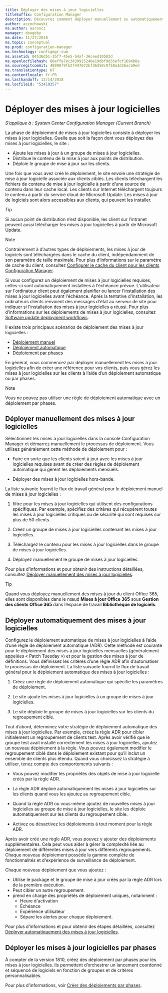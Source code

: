 ```yaml
---
title: Déployer des mises à jour logicielles
titleSuffix: Configuration Manager
description: Découvrez comment déployer manuellement ou automatiquement des mises à jour logicielles dans la console Configuration Manager.
author: aczechowski
ms.author: aaroncz
manager: dougeby
ms.date: 11/27/2018
ms.topic: conceptual
ms.prod: configuration-manager
ms.technology: configmgr-sum
ms.assetid: 04536d51-3bf7-45e5-b4af-36ceed10583d
ms.openlocfilehash: 80effa7ec3439925248e19dbf9d35efcf1694b8a
ms.sourcegitcommit: 48098f9fb2f447672bf36d50c9f58a3d26acb9ed
ms.translationtype: HT
ms.contentlocale: fr-FR
ms.lasthandoff: 12/14/2018
ms.locfileid: "53419357"
---
```

# <a name="deploy-software-updates"></a>Déployer des mises à jour logicielles  

*S’applique à : System Center Configuration Manager (Current Branch)*

La phase de déploiement de mises à jour logicielles consiste à déployer les mises à jour logicielles. Quelle que soit la façon dont vous déployez des mises à jour logicielles, le site :
- Ajoute les mises à jour à un groupe de mises à jour logicielles.
- Distribue le contenu de la mise à jour aux points de distribution.
- Déploie le groupe de mise à jour sur les clients.  

Une fois que vous avez créé le déploiement, le site envoie une stratégie de mise à jour logicielle associée aux clients ciblés. Les clients téléchargent les fichiers de contenu de mise à jour logicielle à partir d’une source de contenu dans leur cache local. Les clients sur Internet téléchargent toujours le contenu à partir du service cloud de Microsoft Update. Les mises à jour de logiciels sont alors accessibles aux clients, qui peuvent les installer.   

> [!Tip]  
>  Si aucun point de distribution n’est disponible, les client sur l’intranet peuvent aussi télécharger les mises à jour logicielles à partir de Microsoft Update.  

> [!NOTE]  
>  Contrairement à d’autres types de déploiements, les mises à jour de logiciels sont téléchargées dans le cache du client, indépendamment de son paramètre de taille maximale. Pour plus d’informations sur le paramètre de cache du client, consultez [Configurer le cache du client pour les clients Configuration Manager](/sccm/core/clients/manage/manage-clients#BKMK_ClientCache).  

Si vous configurez un déploiement de mises à jour logicielles requises, celles-ci sont automatiquement installées à l'échéance prévue. L'utilisateur sur l'ordinateur client peut également planifier ou lancer l'installation des mises à jour logicielles avant l'échéance. Après la tentative d'installation, les ordinateurs clients renvoient des messages d'état au serveur de site pour indiquer si l'installation des mises à jour logicielles a réussi. Pour plus d’informations sur les déploiements de mises à jour logicielles, consultez [Software update deployment workflows](/sccm/sum/understand/software-updates-introduction#BKMK_DeploymentWorkflows).  

Il existe trois principaux scénarios de déploiement des mises à jour logicielles : 
- [Déploiement manuel](#BKMK_ManualDeployment)  
- [Déploiement automatique](#bkmk_auto)  
- [Déploiement par phases](#bkmk_phased)  

En général, vous commencez par déployer manuellement les mises à jour logicielles afin de créer une référence pour vos clients, puis vous gérez les mises à jour logicielles sur les clients à l’aide d’un déploiement automatique ou par phases.  

> [!Note]  
> Vous ne pouvez pas utiliser une règle de déploiement automatique avec un déploiement par phases.



## <a name="BKMK_ManualDeployment"></a> Déployer manuellement des mises à jour logicielles
Sélectionnez les mises à jour logicielles dans la console Configuration Manager et démarrez manuellement le processus de déploiement. Vous utilisez généralement cette méthode de déploiement pour :  

- Faire en sorte que les clients soient à jour avec les mises à jour logicielles requises avant de créer des règles de déploiement automatique qui gèrent les déploiements mensuels.  

- Déployer des mises à jour logicielles hors-bande.  


La liste suivante fournit le flux de travail général pour le déploiement manuel de mises à jour logicielles :  

1. filtre pour les mises à jour logicielles qui utilisent des configurations spécifiques. Par exemple, spécifiez des critères qui récupèrent toutes les mises à jour logicielles critiques ou de sécurité qui sont requises sur plus de 50 clients.  

2. Créez un groupe de mises à jour logicielles contenant les mises à jour logicielles.  

3. Téléchargez le contenu pour les mises à jour logicielles dans le groupe de mises à jour logicielles.  

4. Déployez manuellement le groupe de mises à jour logicielles.  

Pour plus d’informations et pour obtenir des instructions détaillées, consultez [Déployer manuellement des mises à jour logicielles](manually-deploy-software-updates.md).

> [!Tip]  
> Quand vous déployez manuellement des mises à jour du client Office 365, elles sont disponibles dans le nœud **Mises à jour Office 365** sous **Gestion des clients Office 365** dans l’espace de travail **Bibliothèque de logiciels**.  



## <a name="bkmk_auto"></a> Déployer automatiquement des mises à jour logicielles

Configurez le déploiement automatique de mises à jour logicielles à l’aide d’une règle de déploiement automatique (ADR). Cette méthode est courante pour le déploiement des mises à jour logicielles mensuelles (généralement appelées « Patch Tuesday ») et pour la gestion des mises à jour de définitions. Vous définissez les critères d’une règle ADR afin d’automatiser le processus de déploiement. La liste suivante fournit le flux de travail général pour le déploiement automatique des mises à jour logicielles :  

1.  Créez une règle de déploiement automatique qui spécifie les paramètres de déploiement.  

2.  Le site ajoute les mises à jour logicielles à un groupe de mises à jour logicielles.  

3.  Le site déploie le groupe de mises à jour logicielles sur les clients du regroupement cible.  

Tout d’abord, déterminez votre stratégie de déploiement automatique des mises à jour logicielles. Par exemple, créez la règle ADR pour cibler initialement un regroupement de clients test. Après avoir vérifié que le groupe test avait installé correctement les mises à jour logicielles, ajoutez un nouveau déploiement à la règle. Vous pouvez également modifier le regroupement ciblé dans le déploiement existant pour qu’il inclut un ensemble de clients plus étendu. Quand vous choisissez la stratégie à utiliser, tenez compte des comportements suivants :  

- Vous pouvez modifier les propriétés des objets de mise à jour logicielle créés par la règle ADR.   

- La règle ADR déploie automatiquement les mises à jour logicielles sur les clients quand vous les ajoutez au regroupement cible.  

- Quand la règle ADR ou vous-même ajoutez de nouvelles mises à jour logicielles au groupe de mise à jour logicielles, le site les déploie automatiquement sur les clients du regroupement cible.  

- Activez ou désactivez les déploiements à tout moment pour la règle ADR.  


Après avoir créé une règle ADR, vous pouvez y ajouter des déploiements supplémentaires. Cela peut vous aider à gérer la complexité liée au déploiement de différentes mises à jour vers différents regroupements. Chaque nouveau déploiement possède la gamme complète de fonctionnalités et d'expérience de surveillance de déploiement.  

Chaque nouveau déploiement que vous ajoutez :  

- Utilise le package et le groupe de mise à jour créés par la règle ADR lors de la première exécution.  
- Peut cibler un autre regroupement.  
- prend en charge des propriétés de déploiement uniques, notamment :  
  -   Heure d'activation  
  -   Échéance  
  -   Expérience utilisateur  
  -   Sépare les alertes pour chaque déploiement.  


Pour plus d’informations et pour obtenir des étapes détaillées, consultez [Déployer automatiquement des mises à jour logicielles](automatically-deploy-software-updates.md).



## <a name="bkmk_phased"></a> Déployer les mises à jour logicielles par phases

<!--1358146--> À compter de la version 1810, créez des déploiement par phases pour les mises à jour logicielles. Ils permettent d’orchestrer un lancement coordonné et séquencé de logiciels en fonction de groupes et de critères personnalisables.

Pour plus d’informations, voir [Créer des déploiements par phases](/sccm/osd/deploy-use/create-phased-deployment-for-task-sequence?toc=/sccm/sum/toc.json&bc=/sccm/sum/breadcrumb/toc.json).

